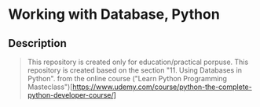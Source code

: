 # Working with Database, Python

## Description

> This repository is created only for education/practical porpuse.
> This repository is created based on the section "11. Using Databases in Python".
> from the online course ("Learn Python Programming Masteclass")[https://www.udemy.com/course/python-the-complete-python-developer-course/]

